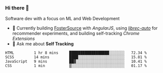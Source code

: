 ### Hi there 👋

Software dev with a focus on ML and Web Development

- 🌱 Currently building [FosterSource](https://github.com/blueprintboulder/f21s22-foster-source.git) with _AngularJS_, using [_librec-auto_](https://github.com/that-recsys-lab/librec-auto.git) for recommender experiments, and building self-tracking _Chrome Extensions_
- 💬 Ask me about **Self Tracking**

<!--START_SECTION:waka-->
```text
HTML         1 hr 8 mins     ██████████████████░░░░░░░   72.34 % 
SCSS         14 mins         ████░░░░░░░░░░░░░░░░░░░░░   15.81 % 
JavaScript   9 mins          ██▓░░░░░░░░░░░░░░░░░░░░░░   10.41 % 
CSS          1 min           ▒░░░░░░░░░░░░░░░░░░░░░░░░   01.17 % 
```
<!--END_SECTION:waka-->

<!-- ### 🔧 Tools I Love

<p>
  <img height="20" alt="Python" src="https://img.shields.io/badge/python-%2314354C.svg?&style=for-the-badge&logo=python&logoColor=white"/>
  <img height="20" alt="JavaScript" src="https://img.shields.io/badge/javascript%20-%23323330.svg?&style=for-the-badge&logo=javascript&logoColor=%23F7DF1E"/>
</p> -->



<!--

Here are some ideas to get you started:

- 🔭 I’m currently working on (way to add branches committed on)
- 🌱 I’m currently learning Web Frameworks and Machine Learning! (Lisp, JS (react & angular), Python, and __)
- 💬 Ask me about ...
- 📫 How to reach me: 
- 😄 Pronouns: He/Him/His
- ⚡ Fun fact: ...

that-recsys-lab
-->
